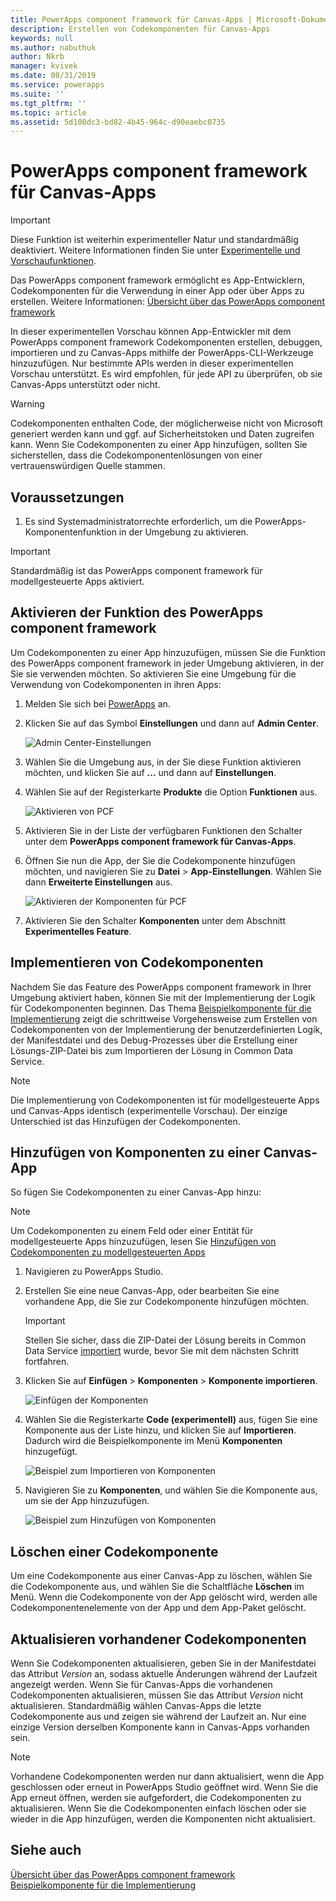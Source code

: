 ```yaml
---
title: PowerApps component framework für Canvas-Apps | Microsoft-Dokumentation
description: Erstellen von Codekomponenten für Canvas-Apps
keywords: null
ms.author: nabuthuk
author: Nkrb
manager: kvivek
ms.date: 08/31/2019
ms.service: powerapps
ms.suite: ''
ms.tgt_pltfrm: ''
ms.topic: article
ms.assetid: 5d100dc3-bd82-4b45-964c-d90eaebc0735
---
```


# <a name="powerapps-component-framework-for-canvas-apps"></a>PowerApps component framework für Canvas-Apps

> [!IMPORTANT]
> Diese Funktion ist weiterhin experimenteller Natur und standardmäßig deaktiviert. Weitere Informationen finden Sie unter [Experimentelle und Vorschaufunktionen](../../maker/canvas-apps/working-with-experimental.md).

Das PowerApps component framework ermöglicht es App-Entwicklern, Codekomponenten für die Verwendung in einer App oder über Apps zu erstellen. Weitere Informationen: [Übersicht über das PowerApps component framework](overview.md) 

In dieser experimentellen Vorschau können App-Entwickler mit dem PowerApps component framework Codekomponenten erstellen, debuggen, importieren und zu Canvas-Apps mithilfe der PowerApps-CLI-Werkzeuge hinzuzufügen. Nur bestimmte APIs werden in dieser experimentellen Vorschau unterstützt. Es wird empfohlen, für jede API zu überprüfen, ob sie Canvas-Apps unterstützt oder nicht. 

> [!WARNING]
> Codekomponenten enthalten Code, der möglicherweise nicht von Microsoft generiert werden kann und ggf. auf Sicherheitstoken und Daten zugreifen kann. Wenn Sie Codekomponenten zu einer App hinzufügen, sollten Sie sicherstellen, dass die Codekomponentenlösungen von einer vertrauenswürdigen Quelle stammen.

## <a name="prerequisites"></a>Voraussetzungen

1. Es sind Systemadministratorrechte erforderlich, um die PowerApps-Komponentenfunktion in der Umgebung zu aktivieren.

> [!IMPORTANT]
> Standardmäßig ist das PowerApps component framework für modellgesteuerte Apps aktiviert.

## <a name="enable-powerapps-component-framework-feature"></a>Aktivieren der Funktion des PowerApps component framework

Um Codekomponenten zu einer App hinzuzufügen, müssen Sie die Funktion des PowerApps component framework in jeder Umgebung aktivieren, in der Sie sie verwenden möchten. So aktivieren Sie eine Umgebung für die Verwendung von Codekomponenten in ihren Apps:

1. Melden Sie sich bei [PowerApps](https://powerapps.microsoft.com/en-us/) an.

2. Klicken Sie auf das Symbol **Einstellungen** und dann auf **Admin Center**.
    
    ![Admin Center-Einstellungen](media/select-admin-center-from-settings.png "Admin Center-Einstellungen") 

3. Wählen Sie die Umgebung aus, in der Sie diese Funktion aktivieren möchten, und klicken Sie auf **...** und dann auf **Einstellungen**.

4. Wählen Sie auf der Registerkarte **Produkte** die Option **Funktionen** aus.

   ![Aktivieren von PCF](media/enable-pcf-feature.png "Aktivieren von PCF")

5. Aktivieren Sie in der Liste der verfügbaren Funktionen den Schalter unter dem **PowerApps component framework für Canvas-Apps**.

6. Öffnen Sie nun die App, der Sie die Codekomponente hinzufügen möchten, und navigieren Sie zu **Datei** >  **App-Einstellungen**. Wählen Sie dann **Erweiterte Einstellungen** aus.

   ![Aktivieren der Komponenten für PCF](media/enable-components-for-pcf.png "Aktivieren der Komponenten für PCF")
   
7. Aktivieren Sie den Schalter **Komponenten** unter dem Abschnitt **Experimentelles Feature**.

## <a name="implementing-code-components"></a>Implementieren von Codekomponenten

Nachdem Sie das Feature des PowerApps component framework in Ihrer Umgebung aktiviert haben, können Sie mit der Implementierung der Logik für Codekomponenten beginnen. Das Thema [Beispielkomponente für die Implementierung](implementing-controls-using-typescript.md) zeigt die schrittweise Vorgehensweise zum Erstellen von Codekomponenten von der Implementierung der benutzerdefinierten Logik, der Manifestdatei und des Debug-Prozesses über die Erstellung einer Lösungs-ZIP-Datei bis zum Importieren der Lösung in Common Data Service.

> [!NOTE]
> Die Implementierung von Codekomponenten ist für modellgesteuerte Apps und Canvas-Apps identisch (experimentelle Vorschau). Der einzige Unterschied ist das Hinzufügen der Codekomponenten. 

## <a name="add-components-to-a-canvas-app"></a>Hinzufügen von Komponenten zu einer Canvas-App

So fügen Sie Codekomponenten zu einer Canvas-App hinzu:

> [!NOTE]
> Um Codekomponenten zu einem Feld oder einer Entität für modellgesteuerte Apps hinzuzufügen, lesen Sie [Hinzufügen von Codekomponenten zu modellgesteuerten Apps](add-custom-controls-to-a-field-or-entity.md)

1. Navigieren zu PowerApps Studio.
2. Erstellen Sie eine neue Canvas-App, oder bearbeiten Sie eine vorhandene App, die Sie zur Codekomponente hinzufügen möchten.

   > [!IMPORTANT]
   > Stellen Sie sicher, dass die ZIP-Datei der Lösung bereits in Common Data Service [importiert](https://docs.microsoft.com/en-us/powerapps/maker/common-data-service/import-update-export-solutions) wurde, bevor Sie mit dem nächsten Schritt fortfahren.

3. Klicken Sie auf **Einfügen** > **Komponenten** > **Komponente importieren**. 
 
    ![Einfügen der Komponenten](media/insert-components-import.png "Einfügen der Komponenten")

4. Wählen Sie die Registerkarte **Code (experimentell)** aus, fügen Sie eine Komponente aus der Liste hinzu, und klicken Sie auf **Importieren**. Dadurch wird die Beispielkomponente im Menü **Komponenten** hinzugefügt.

    ![Beispiel zum Importieren von Komponenten](media/import-component-add-sample-component.png "Beispiel zum Importieren von Komponenten")

5. Navigieren Sie zu **Komponenten**, und wählen Sie die Komponente aus, um sie der App hinzuzufügen.

   ![Beispiel zum Hinzufügen von Komponenten](media/add-sample-component-from-list.png "Beispiel zum Hinzufügen von Komponenten")

## <a name="delete-a-code-component"></a>Löschen einer Codekomponente 

Um eine Codekomponente aus einer Canvas-App zu löschen, wählen Sie die Codekomponente aus, und wählen Sie die Schaltfläche **Löschen** im Menü. Wenn die Codekomponente von der App gelöscht wird, werden alle Codekomponentenelemente von der App und dem App-Paket gelöscht. 

## <a name="updating-existing-code-components"></a>Aktualisieren vorhandener Codekomponenten

Wenn Sie Codekomponenten aktualisieren, geben Sie in der Manifestdatei das Attribut *Version* an, sodass aktuelle Änderungen während der Laufzeit angezeigt werden. Wenn Sie für Canvas-Apps die vorhandenen Codekomponenten aktualisieren, müssen Sie das Attribut *Version* nicht aktualisieren. Standardmäßig wählen Canvas-Apps die letzte Codekomponente aus und zeigen sie während der Laufzeit an. Nur eine einzige Version derselben Komponente kann in Canvas-Apps vorhanden sein.

> [!NOTE]
> Vorhandene Codekomponenten werden nur dann aktualisiert, wenn die App geschlossen oder erneut in PowerApps Studio geöffnet wird. Wenn Sie die App erneut öffnen, werden sie aufgefordert, die Codekomponenten zu aktualisieren. Wenn Sie die Codekomponenten einfach löschen oder sie wieder in die App hinzufügen, werden die Komponenten nicht aktualisiert.

## <a name="see-also"></a>Siehe auch

[Übersicht über das PowerApps component framework](overview.md)<br/>
[Beispielkomponente für die Implementierung](implementing-controls-using-typescript.md)


